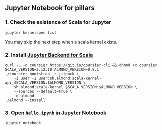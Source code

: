 ## Jupyter Notebook for pillars

### 1. Check the existence of Scala for Jupyter

```
jupyter kernelspec list
```
You may skip the next step when a scala kernel exists.

### 2. Install [Jupyter Backend for Scala](https://github.com/freechipsproject/chisel-bootcamp/blob/master/Install.md#jupyter-backend-for-scala)

```
curl -L -o coursier https://git.io/coursier-cli && chmod +x coursier
SCALA_VERSION=2.12.10 ALMOND_VERSION=0.9.1
./coursier bootstrap -r jitpack \
    -i user -I user:sh.almond:scala-kernel-api_$SCALA_VERSION:$ALMOND_VERSION \
    sh.almond:scala-kernel_$SCALA_VERSION:$ALMOND_VERSION \
    --sources --default=true \
    -o almond
./almond --install
```

### 3. Open ``hello.ipynb`` in Jupyter Notebook

```
jupyter notebook
```

